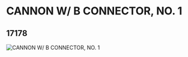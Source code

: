 # CANNON W/ B CONNECTOR, NO. 1
## 17178
![CANNON W/ B CONNECTOR, NO. 1](https://lc-www-live-s.legocdn.com/media/bricks/5/2/6187377.jpg)